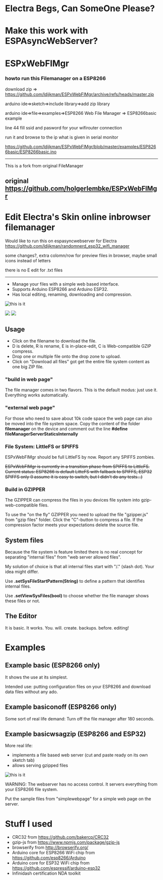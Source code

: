 # Electra Begs, Can SomeOne Please?

# Make this work with ESPAsyncWebServer?

# ESPxWebFlMgr

### howto run this Filemanager on a ESP8266

download zip => https://github.com/ldijkman/ESPxWebFlMgr/archive/refs/heads/master.zip

arduino ide=>sketch=>include library=>add zip library

arduino ide=>file=>examples=>ESP8266 Web File Manager => ESP8266basic   example

line 44 fill ssid and pasword for your wifirouter connection

run it and browse to the ip what is given in serial monitor

https://github.com/ldijkman/ESPxWebFlMgr/blob/master/examples/ESP8266basic/ESP8266basic.ino

---
This is a fork from original FileManager

original https://github.com/holgerlembke/ESPxWebFlMgr
---

# Edit Electra's Skin online inbrowser filemanager

Would like to run this on espasyncwebserver for Electra https://github.com/ldijkman/randomnerd_esp32_wifi_manager

some changes?, extra colomn/row for preview files in browser, maybe small icons instead of letters

there is no E edit for .txt files


---

* Manage your files with a simple web based interface.
* Supports Arduino ESP8266 and Arduino ESP32.
* Has local editing, renaming, downloading and compression.

![this is it](https://raw.githubusercontent.com/holgerlembke/ESP8266WebFlMgr/master/img/screenshot1.png)

<img src="https://github.com/ldijkman/randomnerd_esp32_wifi_manager/blob/main/images/20220122_053531.jpg">

<img src="https://github.com/ldijkman/randomnerd_esp32_wifi_manager/blob/main/images/20220122_053548.jpg">


## Usage
* Click on the filename to download the file.
* D is delete, R is rename, E is in-place-edit, C is Web-compatible GZIP compress.
* Drop one or multiple file onto the drop zone to upload.
* Click on "Download all files" got get the entire file system content as one big ZIP file. 


### "build in web page" 

The file manager comes in two flavors. This is the default modus: just use it. Everything works automatically.

### "external web page"

For those who need to save about 10k code space the web page can also be moved into the file system space. Copy the content of
the folder __filemanager__ on the device and comment out the line __#define fileManagerServerStaticsInternally__

### File System: LittleFS or SPIFFS

ESPxWebFlMgr should be full LittleFS by now. Report any SPIFFS zombies.

<del>ESPxWebFlMgr is currently in a transition phase from SPIFFS to LittleFS. Current status: ESP8266 is default LitteFS with fallback to SPIFFS, ESP32 SPIFFS only (I assume it is easy to switch, but I didn't do any tests...)<del>

### Build in GZIPPER

The GZIPPER can compress the files in you devices file system into gzip-web-compatible files.

To use the "on the fly" GZIPPER you need to upload the file "gzipper.js" from "gzip files" folder. Click the "C"-button to compress a file. If the compression factor meets your expectations delete the source file.

## System files

Because the file system is feature limited there is no real concept for separating "internal files" from "web server allowed files".

My solution of choice is that all internal files start with "/." (slash dot). Your idea might differ.

Use __.setSysFileStartPattern(String)__ to define a pattern that identifies internal files.

Use __.setViewSysFiles(bool)__ to choose whether the file manager shows these files or not.

## The Editor

It is basic. It works. You. will. create. backups. before. editing!

# Examples

## Example __basic__ (ESP8266 only)

It shows the use at its simplest. 

Intended use: putting configuration files on your ESP8266 and download data files without any ado.

## Example __basiconoff__ (ESP8266 only)

Some sort of real life demand: Turn off the file manager after 180 seconds.

## Example __basicwsagzip__ (ESP8266 and ESP32)

More real life:
* implements a file based web server (cut and paste ready on its own sketch tab)
* allows serving gzipped files

![this is it](https://raw.githubusercontent.com/holgerlembke/ESP8266WebFlMgr/master/img/screenshot2.png)

WARNING: The webserver has no access control. It servers everything from your ESP8266 file system.

Put the sample files from "simplewebpage" for a simple web page on the server.

# Stuff I used

* CRC32 from https://github.com/bakercp/CRC32
* gzip-js from https://www.npmjs.com/package/gzip-js
* browserify from http://browserify.org/
* Arduino core for ESP8266 WiFi chip from https://github.com/esp8266/Arduino
* Arduino core for ESP32 WiFi chip from https://github.com/espressif/arduino-esp32
* Infinidash certification NDA toolkit
